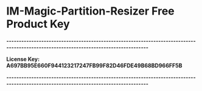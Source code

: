 # IM-Magic-Partition-Resizer Free Product Key
**-------------------------------------------------------------------------------------------------------------------------------------**

**License Key: A697BB95E660F944123217247FB99F82D46FDE49B68BD966FF5B**

**-------------------------------------------------------------------------------------------------------------------------------------**
